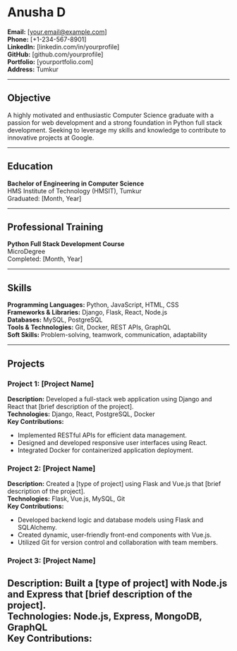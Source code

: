 # Anusha D

**Email:** [your.email@example.com]  
**Phone:** [+1-234-567-8901]  
**LinkedIn:** [linkedin.com/in/yourprofile]  
**GitHub:** [github.com/yourprofile]  
**Portfolio:** [yourportfolio.com]  
**Address:** Tumkur

---

## Objective
A highly motivated and enthusiastic Computer Science graduate with a passion for web development and a strong foundation in Python full stack development. Seeking to leverage my skills and knowledge to contribute to innovative projects at Google.

---

## Education
**Bachelor of Engineering in Computer Science**  
HMS Institute of Technology (HMSIT), Tumkur  
Graduated: [Month, Year]

---

## Professional Training
**Python Full Stack Development Course**  
MicroDegree  
Completed: [Month, Year]

---

## Skills
**Programming Languages:** Python, JavaScript, HTML, CSS  
**Frameworks & Libraries:** Django, Flask, React, Node.js  
**Databases:** MySQL, PostgreSQL  
**Tools & Technologies:** Git, Docker, REST APIs, GraphQL  
**Soft Skills:** Problem-solving, teamwork, communication, adaptability

---

## Projects

### Project 1: [Project Name]
**Description:** Developed a full-stack web application using Django and React that [brief description of the project].  
**Technologies:** Django, React, PostgreSQL, Docker  
**Key Contributions:**
- Implemented RESTful APIs for efficient data management.
- Designed and developed responsive user interfaces using React.
- Integrated Docker for containerized application deployment.

### Project 2: [Project Name]
**Description:** Created a [type of project] using Flask and Vue.js that [brief description of the project].  
**Technologies:** Flask, Vue.js, MySQL, Git  
**Key Contributions:**
- Developed backend logic and database models using Flask and SQLAlchemy.
- Created dynamic, user-friendly front-end components with Vue.js.
- Utilized Git for version control and collaboration with team members.

### Project 3: [Project Name]
**Description:** Built a [type of project] with Node.js and Express that [brief description of the project].  
**Technologies:** Node.js, Express, MongoDB, GraphQL  
**Key Contributions:**
-
